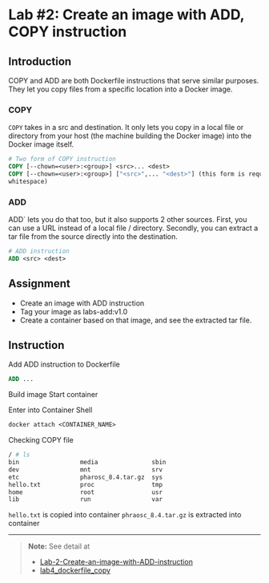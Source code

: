 # Lab #2: Create an image with ADD, COPY instruction

## Introduction

COPY and ADD are both Dockerfile instructions that serve similar purposes. They let you copy files from a specific location into a Docker image.

### COPY

`COPY` takes in a src and destination. It only lets you copy in a local file or directory from your host (the machine building the Docker image) into the Docker image itself.

```dockerfile
# Two form of COPY instruction
COPY [--chown=<user>:<group>] <src>... <dest>
COPY [--chown=<user>:<group>] ["<src>",... "<dest>"] (this form is required for paths containing
whitespace)
```

### ADD

ADD` lets you do that too, but it also supports 2 other sources. First, you can use a URL instead of a local file / directory. Secondly, you can extract a tar file from the source directly into the destination.

```dockerfile
# ADD instruction
ADD <src> <dest>
```

## Assignment

-  Create an image with ADD instruction
-  Tag your image as labs-add:v1.0
-  Create a container based on that image, and see the extracted tar file.

## Instruction

Add ADD instruction to Dockerfile

```dockerfile
ADD ...
```

Build image
Start container

Enter into Container Shell

```dockerfile
docker attach <CONTAINER_NAME>
```

Checking COPY file

```sh
/ # ls
bin                 media               sbin
dev                 mnt                 srv
etc                 pharosc_8.4.tar.gz  sys
hello.txt           proc                tmp
home                root                usr
lib                 run                 var

```

`hello.txt` is copied into container
`phraosc_8.4.tar.gz` is extracted into container

---

> **Note:** See detail at
>
> -  [Lab-2-Create-an-image-with-ADD-instruction](https://dockerlabs.collabnix.com/beginners/dockerfile/Lab-2-Create-an-image-with-ADD-instruction.html)
> -  [lab4_dockerfile_copy](https://dockerlabs.collabnix.com//beginners/dockerfile/lab4_dockerfile_copy.html)
